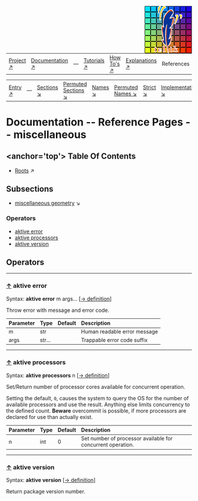 <img src='../assets/aktive-logo-128.png' style='float:right;'>

||||||||
|---|---|---|---|---|---|---|
|[Project ↗](../../README.md)|[Documentation ↗](../index.md)|&mdash;|[Tutorials ↗](../tutorials.md)|[How To's ↗](../howtos.md)|[Explanations ↗](../explanations.md)|References|

|||||||||
|---|---|---|---|---|---|---|---|
|[Entry ↗](index.md)|&mdash;|[Sections ↘](bysection.md)|[Permuted Sections ↘](bypsection.md)|[Names ↘](byname.md)|[Permuted Names ↘](bypname.md)|[Strict ↘](strict.md)|[Implementations ↘](bylang.md)|

# Documentation -- Reference Pages -- miscellaneous

## <anchor='top'> Table Of Contents

  - [Roots](bysection.md) ↗


## Subsections


 - [miscellaneous geometry](miscellaneous_geometry.md) ↘

### Operators

 - [aktive error](#error)
 - [aktive processors](#processors)
 - [aktive version](#version)

## Operators

---
### [↑](#top) <a name='error'></a> aktive error

Syntax: __aktive error__ m args... [[→ definition](/file?ci=trunk&ln=201&name=etc/aktive.tcl)]

Throw error with message and error code.

|Parameter|Type|Default|Description|
|:---|:---|:---|:---|
|m|str||Human readable error message|
|args|str...||Trappable error code suffix|

---
### [↑](#top) <a name='processors'></a> aktive processors

Syntax: __aktive processors__ n [[→ definition](/file?ci=trunk&ln=218&name=etc/aktive.tcl)]

Set/Return number of processor cores available for concurrent operation.

Setting the default, `0`, causes the system to query the OS for the number of available processors and use the result. Anything else limits concurrency to the defined count. __Beware__ overcommit is possible, if more processors are declared for use than actually exist.

|Parameter|Type|Default|Description|
|:---|:---|:---|:---|
|n|int|0|Set number of processor available for concurrent operation.|

---
### [↑](#top) <a name='version'></a> aktive version

Syntax: __aktive version__  [[→ definition](/file?ci=trunk&ln=211&name=etc/aktive.tcl)]

Return package version number.

